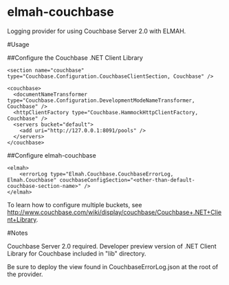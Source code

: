 elmah-couchbase
===========================

Logging provider for using Couchbase Server 2.0 with ELMAH.  

#Usage

##Configure the Couchbase .NET Client Library

    <section name="couchbase" type="Couchbase.Configuration.CouchbaseClientSection, Couchbase" />

    <couchbase>
	  <documentNameTransformer type="Couchbase.Configuration.DevelopmentModeNameTransformer, Couchbase" />
	  <httpClientFactory type="Couchbase.HammockHttpClientFactory, Couchbase" />
      <servers bucket="default">
        <add uri="http://127.0.0.1:8091/pools" />
      </servers>    
    </couchbase> 

##Configure elmah-couchbase

    <elmah>
		<errorLog type="Elmah.Couchbase.CouchbaseErrorLog, Elmah.Couchbase" couchbaseConfigSection="<other-than-default-couchbase-section-name>" />
    </elmah> 

To learn how to configure multiple buckets, see http://www.couchbase.com/wiki/display/couchbase/Couchbase+.NET+Client+Library.

#Notes

Couchbase Server 2.0 required.  Developer preview version of .NET Client Library for Couchbase included in "lib" directory.

Be sure to deploy the view found in CouchbaseErrorLog.json at the root of the provider.